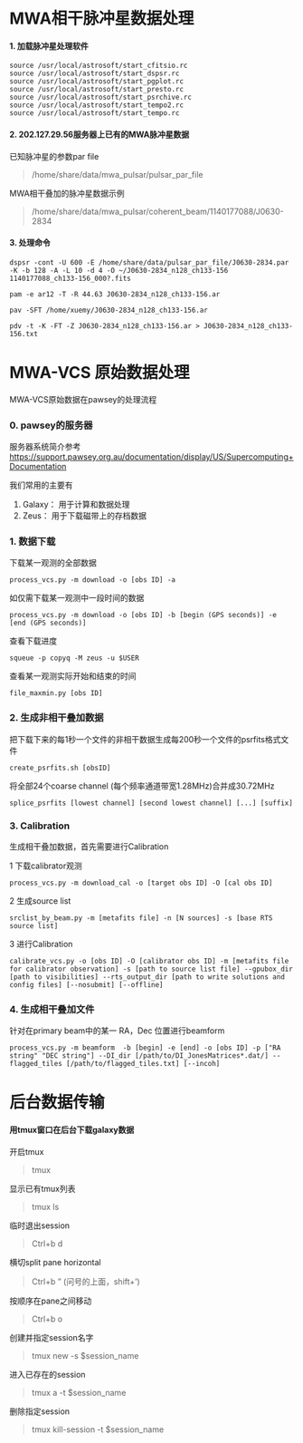# MWA相干脉冲星数据处理

#### 1. 加载脉冲星处理软件
    source /usr/local/astrosoft/start_cfitsio.rc
    source /usr/local/astrosoft/start_dspsr.rc
    source /usr/local/astrosoft/start_pgplot.rc
    source /usr/local/astrosoft/start_presto.rc
    source /usr/local/astrosoft/start_psrchive.rc
    source /usr/local/astrosoft/start_tempo2.rc
    source /usr/local/astrosoft/start_tempo.rc

#### 2. 202.127.29.56服务器上已有的MWA脉冲星数据
已知脉冲星的参数par file
> /home/share/data/mwa_pulsar/pulsar_par_file

MWA相干叠加的脉冲星数据示例
>/home/share/data/mwa_pulsar/coherent_beam/1140177088/J0630-2834

#### 3. 处理命令

    dspsr -cont -U 600 -E /home/share/data/pulsar_par_file/J0630-2834.par -K -b 128 -A -L 10 -d 4 -O ~/J0630-2834_n128_ch133-156 1140177088_ch133-156_000?.fits

    pam -e ar12 -T -R 44.63 J0630-2834_n128_ch133-156.ar

    pav -SFT /home/xuemy/J0630-2834_n128_ch133-156.ar

    pdv -t -K -FT -Z J0630-2834_n128_ch133-156.ar > J0630-2834_n128_ch133-156.txt



# MWA-VCS 原始数据处理
MWA-VCS原始数据在pawsey的处理流程
### 0. pawsey的服务器
服务器系统简介参考 https://support.pawsey.org.au/documentation/display/US/Supercomputing+Documentation

我们常用的主要有
1. Galaxy： 用于计算和数据处理
2. Zeus： 用于下载磁带上的存档数据

### 1. 数据下载
下载某一观测的全部数据

    process_vcs.py -m download -o [obs ID] -a

如仅需下载某一观测中一段时间的数据

    process_vcs.py -m download -o [obs ID] -b [begin (GPS seconds)] -e [end (GPS seconds)]

查看下载进度

    squeue -p copyq -M zeus -u $USER

查看某一观测实际开始和结束的时间

    file_maxmin.py [obs ID]

### 2. 生成非相干叠加数据
把下载下来的每1秒一个文件的非相干数据生成每200秒一个文件的psrfits格式文件

    create_psrfits.sh [obsID]

将全部24个coarse channel (每个频率通道带宽1.28MHz)合并成30.72MHz

    splice_psrfits [lowest channel] [second lowest channel] [...] [suffix]

### 3. Calibration
生成相干叠加数据，首先需要进行Calibration

1 下载calibrator观测

    process_vcs.py -m download_cal -o [target obs ID] -O [cal obs ID]

2 生成source list

    srclist_by_beam.py -m [metafits file] -n [N sources] -s [base RTS source list]

3 进行Calibration

    calibrate_vcs.py -o [obs ID] -O [calibrator obs ID] -m [metafits file for calibrator observation] -s [path to source list file] --gpubox_dir [path to visibilities] --rts_output_dir [path to write solutions and config files] [--nosubmit] [--offline]

### 4. 生成相干叠加文件
针对在primary beam中的某一 RA，Dec 位置进行beamform

    process_vcs.py -m beamform  -b [begin] -e [end] -o [obs ID] -p ["RA string" "DEC string"] --DI_dir [/path/to/DI_JonesMatrices*.dat/] --flagged_tiles [/path/to/flagged_tiles.txt] [--incoh]


# 后台数据传输
#### 用tmux窗口在后台下载galaxy数据
开启tmux
> tmux

显示已有tmux列表
> tmux ls

临时退出session
>Ctrl+b d

横切split pane horizontal
>Ctrl+b ” (问号的上面，shift+’)

按顺序在pane之间移动
>Ctrl+b o

创建并指定session名字
>tmux new -s $session_name

进入已存在的session
>tmux a -t $session_name

删除指定session
>tmux kill-session -t $session_name
